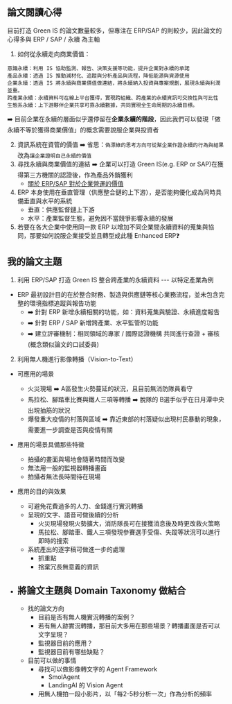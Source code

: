 ## 論文閱讀心得
目前打造 Green IS 的論文數量較多，但專注在 ERP/SAP 的則較少，因此論文的心得多與 ERP / SAP / 永續 為主軸
1. 如何從永續走向商業價值：
``` plaintext
意識永續：利用 IS 協助監測、報告、決策支援等功能，提升企業對永續的承諾
產品永續：透過 IS 推動減材化、追蹤與分析產品與流程，降低能源與資源使用
企業永續：透過 IS 將永續與商業價值做連結，將永續納入投資與專案規劃，展現永續與利潤並重。
跨產業永續：永續資料可在線上平台獲得，實現跨組織、跨產業的永續資訊可交換性與可比性
生態系永續：上下游夥伴企業共享可靠永續數據，共同實現全生命周期的永續目標。
```
➡️ 目前企業在永續的層面似乎還停留在**企業永續的階段**，因此我們可以發現「做永續不等於獲得商業價值」的概念需要說服企業與投資者

2. 資訊系統在資管的價值 ➡️ 省思：`偽漂綠的思考方向可從幫企業作證永續的行為與結果`改為`讓企業證明自己永續的價值`
3. 尋找永續與商業價值的連結 ➡️ 企業可以打造 Green IS(e.g. ERP or SAP)在獲得第三方機關的認證後，作為產品外銷獲利
    - [關於 ERP/SAP 對於企業營運的價值](https://medium.com/@shailendriyadav93/how-sap-and-sap-erp-are-fruitful-for-business-operations-b15247652dd3)
4. ERP 本身使用在垂直管理（供應整合鏈的上下游），是否能夠優化成為同時具備垂直與水平的系統
    - 垂直：供應監督鏈上下游
    - 水平：產業監督生態，避免因不當競爭影響永續的發展
5. 若要在各大企業中使用同一款 ERP 以增加不同企業間永續資料的蒐集與協同，那要如何說服企業接受並且轉型成此種 Enhanced ERP❓

## 我的論文主題
1. 利用 ERP/SAP 打造 Green IS 整合跨產業的永續資料 --- 以特定產業為例
  - ERP 最初設計目的在於整合財務、製造與供應鏈等核心業務流程，並未包含完整的環境指標追蹤與報告功能
      - ➡️ 針對 ERP 新增永續相關的功能，如：資料蒐集與驗證、永續進度報告
      - ➡️ 針對 ERP / SAP 新增跨產業、水平監管的功能
      - ➡️ 建立評審機制：相同領域的專家 / 國際認證機構 共同進行查證 + 審核(概念類似論文的口試委員)

2. 利用無人機進行影像轉播（Vision-to-Text）
  - 可應用的場景
    - 火災現場 ➡️ A區發生火勢蔓延的狀況，且目前無消防隊員看守
    - 馬拉松、腳踏車比賽與鐵人三項等轉播 ➡️ 脫隊的 B選手似乎在日月潭中央出現抽筋的狀況
    - 爆發重大疫情的村落與區域 ➡️ 靠近東部的村落疑似出現村民暴動的現象，需要進一步調查是否與疫情有關
  - 應用的場景具備那些特徵
    - 拍攝的畫面與場地會隨著時間而改變
    - 無法用一般的監視器轉播畫面
    - 拍攝者無法長時間待在現場
  - 應用的目的與效果
    - 可避免花費過多的人力、金錢進行實況轉播
    - 呈現的文字、語音可做後續的分析
      - 火災現場發現火勢擴大，消防隊長可在接獲消息後及時更改救火策略
      - 馬拉松、腳踏車、鐵人三項發現參賽選手受傷、失蹤等狀況可以進行即時的搜索
    - 系統產出的逐字稿可做進一步的處理
      - 抓重點
      - 捨棄冗長無意義的資訊

- 將論文主題與 Domain Taxonomy 做結合
  -  

        
  - 找的論文方向
    - 目前是否有無人機實況轉播的案例？
    - 若有無人跡實況轉播，那目前大多用在那些場景？轉播畫面是否可以文字呈現？
    - 監視器目前的應用？
    - 監視器目前有哪些缺點？
  - 目前可以做的事情
    - 尋找可以做影像轉文字的 Agent Framework
      - SmolAgent
      - LandingAI 的 Vision Agent
    - 用無人機拍一段小影片，以「每2-5秒分析一次」作為分析的頻率
  
